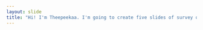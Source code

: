 ```yaml
---
layout: slide
title: "Hi! I'm Theepeekaa. I'm going to create five slides of survey questions for the International students in USA"
---
```




